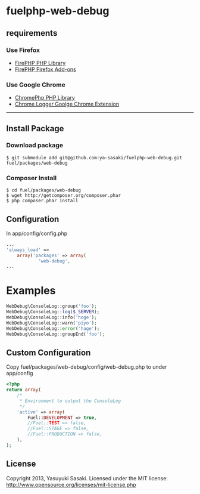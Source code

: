 # fuelphp-web-debug

## requirements

### Use Firefox

* [FirePHP PHP Library](https://github.com/firephp/firephp-core)
* [FirePHP Firefox Add-ons](https://addons.mozilla.org/ja/firefox/addon/firephp/)

### Use Google Chrome

* [ChromePhp PHP Library](https://github.com/ccampbell/chromephp)
* [Chrome Logger Goolge Chrome Extension](https://chrome.google.com/webstore/detail/chrome-logger/noaneddfkdjfnfdakjjmocngnfkfehhd)

---

## Install Package

### Download package
    $ git submodule add git@github.com:ya-sasaki/fuelphp-web-debug.git fuel/packages/web-debug

### Composer Install

    $ cd fuel/packages/web-debug
    $ wget http://getcomposer.org/composer.phar 
    $ php composer.phar install

## Configuration
In app/config/config.php

```php
...
'always_load' => 
    array('packages' => array(
            'web-debug',
...
```

# Examples

```php
WebDebug\ConsoleLog::group('foo');
WebDebug\ConsoleLog::log($_SERVER);            
WebDebug\ConsoleLog::info('hoge');            
WebDebug\ConsoleLog::warn('piyo');            
WebDebug\ConsoleLog::error('hage');            
WebDebug\ConsoleLog::groupEnd('foo');
```

## Custom Configuration
Copy fuel/packages/web-debug/config/web-debug.php to under app/config

```php
<?php
return array(
    /*
     * Environment to output the ConsoleLog
     */
    'active' => array(
        Fuel::DEVELOPMENT => true,
        //Fuel::TEST => false,
        //Fuel::STAGE => false,
        //Fuel::PRODUCTION => false,
    ),
);
```

## License

Copyright 2013, Yasuyuki Sasaki. Licensed under the MIT license: http://www.opensource.org/licenses/mit-license.php

